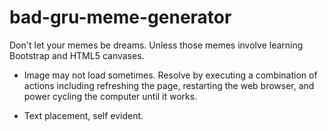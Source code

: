# bad-gru-meme-generator
Don't let your memes be dreams.  Unless those memes involve learning Bootstrap and HTML5 canvases.

* Image may not load sometimes.  Resolve by executing a combination of actions including refreshing the page, restarting the web browser, and power cycling the computer until it works.

* Text placement, self evident.
